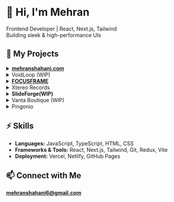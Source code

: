 # 👋 Hi, I'm Mehran  
 Frontend Developer | React, Next.js, Tailwind  
 Building sleek & high-performance UIs  

## 📌 My Projects  
 
<details>
  <summary><strong><a href="https://mehranshahani.com">mehranshahani.com</a></strong></summary>
  <ul>
    <li>💻 Personal cyberpunk-themed portfolio</li>
    <li>Built with Next.js, TailwindCSS, Redux, Framer Motion</li>
    <li>CLI-style UI with game-inspired project navigation</li>
    <li><a href="https://github.com/meranHM/mehranshahani">GitHub Repo</a></li>
  </ul>
</details>

<details>
  <summary>VoidLoop (WIP)</strong></summary>
  <ul>
    <li>🎧 Portfolio for an audio production company</li>
    <li>Next.js, Redux, GSAP, Tailwind CSS</li>
    <li>Smooth ScrollTriggered animations with practical musical features</li>
    <li><a href="https://github.com/meranHM/VoidLoop">GitHub Repo</a></li>
  </ul>
</details>

<details>
  <summary><strong><a href="https://focusframe-portfolio.vercel.app/">FOCUSFRAME</a></strong></summary>
  <ul>
    <li>🖼️ Minimal portfolio template for artists</li>
    <li>React + TailwindCSS, keyboard-navigable Lightbox</li>
    <li><a href="https://github.com/meranHM/FOCUSFRAME-portfolio">GitHub Repo</a></li>
  </ul>
</details>

<details>
  <summary>Xtereo Records</strong></summary>
  <ul>
    <li>🎧 Portfolio for an audio production company</li>
    <li>Next.js, Redux</li>
    <li>Custom "before/after" audio switcher and scroll-based audio control using `IntersectionObserver`</li>
  </ul>
</details>

<details>
  <summary><strong>SlideForge(WIP)</strong></summary>
  <ul>
    <li>🛠️ A SaaS app for creating sleek, dynamic presentations</li>
    <li>Next.js, GSAP, TailwindCSS</li>
  </ul>
</details>

<details>
  <summary>Vanta Boutique (WIP)</strong></summary>
  <ul>
    <li>👜 An e-commerce boutique site focused on style</li>
    <li>React, TailwindCSS</li>
    <li>Custom UI components and smooth product navigation</li>
  </ul>
</details>

<details>
  <summary>Pingonio</strong></summary>
  <ul>
    <li>📚 Educational platform for showcasing books and videos</li>
    <li>Next.js, Redux</li>
  </ul>
</details>

## ⚡ Skills  
- **Languages:** JavaScript, TypeScript, HTML, CSS  
- **Frameworks & Tools:** React, Next.js, Tailwind, Git, Redux, Vite
- **Deployment:** Vercel, Netlify, GitHub Pages  

## 📫 Connect with Me  
**mehranshahani6@gmail.com**

